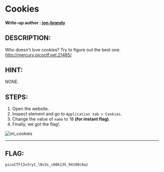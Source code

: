 # Cookies
#### Write-up author : [jon-brandy](https://github.com/jon-brandy)
## DESCRIPTION:
Who doesn't love cookies? Try to figure out the best one. http://mercury.picoctf.net:21485/
## HINT:
NONE.
## STEPS:
1. Open the website.
2. Inspect element and go to `Application tab > Cookies`.
3. Change the value of `name` to 18 **(for instant flag)**.
4. Finally, we got the flag!.

![ini_cookies](https://user-images.githubusercontent.com/89120989/173222852-270b5268-79c2-4a42-a2e0-0abcace8b488.png)


---


## FLAG:
```
picoCTF{3v3ry1_l0v3s_c00k135_94190c8a}
```
